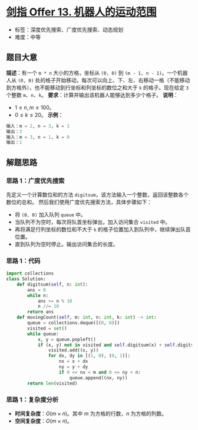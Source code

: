 # [剑指 Offer 13. 机器人的运动范围](https://leetcode.cn/problems/ji-qi-ren-de-yun-dong-fan-wei-lcof/)
- 标签：深度优先搜索、广度优先搜索、动态规划
- 难度：中等
## 题目大意
**描述**：有一个 `m * n` 大小的方格，坐标从 `(0, 0)` 到 `(m - 1, n - 1)`。一个机器人从 `(0, 0)` 处的格子开始移动，每次可以向上、下、左、右移动一格（不能移动到方格外），也不能移动到行坐标和列坐标的数位之和大于 `k` 的格子。现在给定 `3` 个整数 `m`、`n`、`k`。
**要求**：计算并输出该机器人能够达到多少个格子。
**说明**：
- $1 \le n, m \le 100$。
- $0 \le k \le 20$。
**示例**：
```python
输入：m = 2, n = 3, k = 1
输出：3
输入：m = 3, n = 1, k = 0
输出：1
```
## 解题思路
### 思路 1：广度优先搜索
先定义一个计算数位和的方法 `digitsum`，该方法输入一个整数，返回该整数各个数位的总和。
然后我们使用广度优先搜索方法，具体步骤如下：
- 将 `(0, 0)` 加入队列 `queue` 中。
- 当队列不为空时，每次将队首坐标弹出，加入访问集合 `visited` 中。
- 再将满足行列坐标的数位和不大于 `k` 的格子位置加入到队列中，继续弹出队首位置。
- 直到队列为空时停止。输出访问集合的长度。
### 思路 1：代码
```python
import collections
class Solution:
    def digitsum(self, n: int):
        ans = 0
        while n:
            ans += n % 10
            n //= 10
        return ans
    def movingCount(self, m: int, n: int, k: int) -> int:
        queue = collections.deque([(0, 0)])
        visited = set()
        while queue:
            x, y = queue.popleft()
            if (x, y) not in visited and self.digitsum(x) + self.digitsum(y) <= k:
                visited.add((x, y))
                for dx, dy in [(1, 0), (0, 1)]:
                    nx = x + dx
                    ny = y + dy
                    if 0 <= nx < m and 0 <= ny < n:
                        queue.append((nx, ny))
        return len(visited)
```
### 思路 1：复杂度分析
- **时间复杂度**：$O(m \times n)$。其中 $m$ 为方格的行数，$n$ 为方格的列数。
- **空间复杂度**：$O(m \times n)$。
